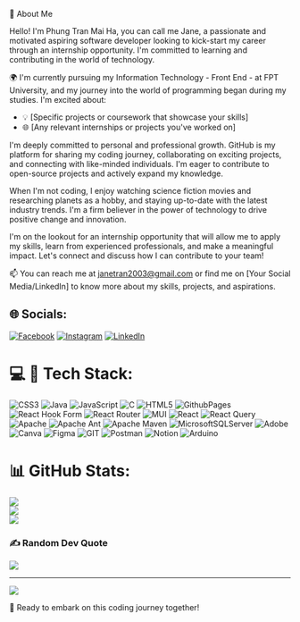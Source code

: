 👋 About Me

Hello! I'm Phung Tran Mai Ha, you can call me Jane, a passionate and motivated aspiring software developer looking to kick-start my career through an internship opportunity. I'm committed to learning and contributing in the world of technology.

🌍 I'm currently pursuing my Information Technology - Front End - at FPT University, and my journey into the world of programming began during my studies. I'm excited about:

- 💡 [Specific projects or coursework that showcase your skills]
- 🌐 [Any relevant internships or projects you've worked on]

I'm deeply committed to personal and professional growth. GitHub is my platform for sharing my coding journey, collaborating on exciting projects, and connecting with like-minded individuals. I'm eager to contribute to open-source projects and actively expand my knowledge.

When I'm not coding, I enjoy watching science fiction movies and researching planets as a hobby, and staying up-to-date with the latest industry trends. I'm a firm believer in the power of technology to drive positive change and innovation.

I'm on the lookout for an internship opportunity that will allow me to apply my skills, learn from experienced professionals, and make a meaningful impact. Let's connect and discuss how I can contribute to your team!

📫 You can reach me at janetran2003@gmail.com or find me on [Your Social Media/LinkedIn] to know more about my skills, projects, and aspirations.
## 🌐 Socials:
[![Facebook](https://img.shields.io/badge/Facebook-%231877F2.svg?logo=Facebook&logoColor=white)](https://facebook.com/https://www.facebook.com/jane.tran.141003/) [![Instagram](https://img.shields.io/badge/Instagram-%23E4405F.svg?logo=Instagram&logoColor=white)](https://instagram.com/https://www.instagram.com/jane_ptmh/) [![LinkedIn](https://img.shields.io/badge/LinkedIn-%230077B5.svg?logo=linkedin&logoColor=white)](https://linkedin.com/in/https://www.linkedin.com/in/janetran141003/) 

# 💻 🚀  Tech Stack:
![CSS3](https://img.shields.io/badge/css3-%231572B6.svg?style=for-the-badge&logo=css3&logoColor=white) ![Java](https://img.shields.io/badge/java-%23ED8B00.svg?style=for-the-badge&logo=openjdk&logoColor=white) ![JavaScript](https://img.shields.io/badge/javascript-%23323330.svg?style=for-the-badge&logo=javascript&logoColor=%23F7DF1E) ![C](https://img.shields.io/badge/c-%2300599C.svg?style=for-the-badge&logo=c&logoColor=white) ![HTML5](https://img.shields.io/badge/html5-%23E34F26.svg?style=for-the-badge&logo=html5&logoColor=white) ![GithubPages](https://img.shields.io/badge/github%20pages-121013?style=for-the-badge&logo=github&logoColor=white) ![React Hook Form](https://img.shields.io/badge/React%20Hook%20Form-%23EC5990.svg?style=for-the-badge&logo=reacthookform&logoColor=white) ![React Router](https://img.shields.io/badge/React_Router-CA4245?style=for-the-badge&logo=react-router&logoColor=white) ![MUI](https://img.shields.io/badge/MUI-%230081CB.svg?style=for-the-badge&logo=mui&logoColor=white) ![React](https://img.shields.io/badge/react-%2320232a.svg?style=for-the-badge&logo=react&logoColor=%2361DAFB) ![React Query](https://img.shields.io/badge/-React%20Query-FF4154?style=for-the-badge&logo=react%20query&logoColor=white) ![Apache](https://img.shields.io/badge/apache-%23D42029.svg?style=for-the-badge&logo=apache&logoColor=white) ![Apache Ant](https://img.shields.io/badge/Apache%20Ant-A81C7D?style=for-the-badge&logo=Apache%20Ant&logoColor=white) ![Apache Maven](https://img.shields.io/badge/Apache%20Maven-C71A36?style=for-the-badge&logo=Apache%20Maven&logoColor=white) ![MicrosoftSQLServer](https://img.shields.io/badge/Microsoft%20SQL%20Server-CC2927?style=for-the-badge&logo=microsoft%20sql%20server&logoColor=white) ![Adobe](https://img.shields.io/badge/adobe-%23FF0000.svg?style=for-the-badge&logo=adobe&logoColor=white) ![Canva](https://img.shields.io/badge/Canva-%2300C4CC.svg?style=for-the-badge&logo=Canva&logoColor=white) ![Figma](https://img.shields.io/badge/figma-%23F24E1E.svg?style=for-the-badge&logo=figma&logoColor=white) ![GIT](https://img.shields.io/badge/Git-fc6d26?style=for-the-badge&logo=git&logoColor=white) ![Postman](https://img.shields.io/badge/Postman-FF6C37?style=for-the-badge&logo=postman&logoColor=white) ![Notion](https://img.shields.io/badge/Notion-%23000000.svg?style=for-the-badge&logo=notion&logoColor=white) ![Arduino](https://img.shields.io/badge/-Arduino-00979D?style=for-the-badge&logo=Arduino&logoColor=white)
# 📊 GitHub Stats:
![](https://github-readme-stats.vercel.app/api?username=J1410T&theme=react&hide_border=false&include_all_commits=false&count_private=false)<br/>
![](https://github-readme-streak-stats.herokuapp.com/?user=J1410T&theme=react&hide_border=false)<br/>
![](https://github-readme-stats.vercel.app/api/top-langs/?username=J1410T&theme=react&hide_border=false&include_all_commits=false&count_private=false&layout=compact)

### ✍️ Random Dev Quote
![](https://quotes-github-readme.vercel.app/api?type=horizontal&theme=dark)

---
[![](https://visitcount.itsvg.in/api?id=J1410T&icon=2&color=0)](https://visitcount.itsvg.in)

🚀 Ready to embark on this coding journey together!

<!-- Proudly created with GPRM ( https://gprm.itsvg.in ) -->
